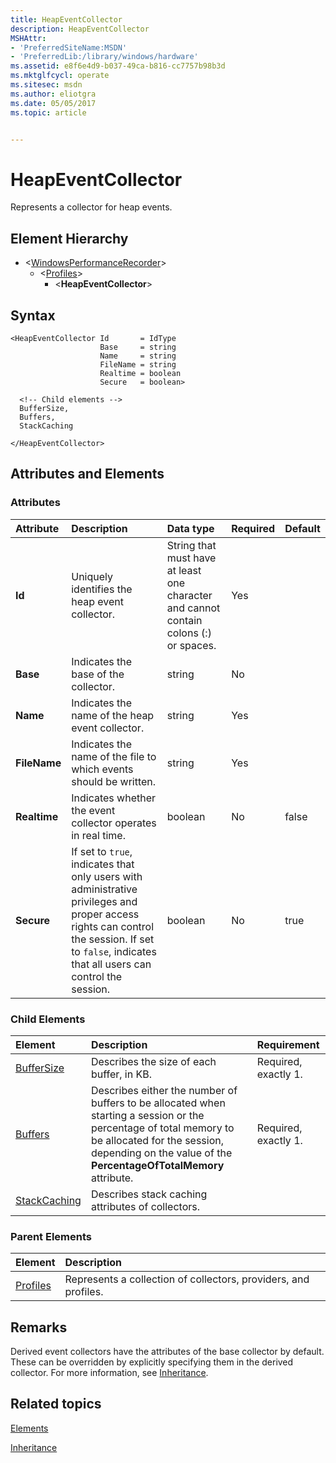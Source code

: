 ```yaml
---
title: HeapEventCollector
description: HeapEventCollector
MSHAttr:
- 'PreferredSiteName:MSDN'
- 'PreferredLib:/library/windows/hardware'
ms.assetid: e8f6e4d9-b037-49ca-b816-cc7757b98b3d
ms.mktglfcycl: operate
ms.sitesec: msdn
ms.author: eliotgra
ms.date: 05/05/2017
ms.topic: article


---
```



# HeapEventCollector

Represents a collector for heap events.


## Element Hierarchy

* \<[WindowsPerformanceRecorder](windowsperformancerecorder.md)\>
  * \<[Profiles](profiles.md)\>
    * \<**HeapEventCollector**\>


## Syntax

```
<HeapEventCollector Id       = IdType
                    Base     = string
                    Name     = string
                    FileName = string
                    Realtime = boolean
                    Secure   = boolean>

  <!-- Child elements -->
  BufferSize,
  Buffers,
  StackCaching

</HeapEventCollector>
```


## Attributes and Elements


### Attributes

| Attribute    | Description                                                                                                                                                                                       | Data type                                                                             | Required | Default |
| :----------- | :------------------------------------------------------------------------------------------------------------------------------------------------------------------------------------------------ | :------------------------------------------------------------------------------------ | :------- | :------ |
| **Id**       | Uniquely identifies the heap event collector.                                                                                                                                                     | String that must have at least one character and cannot contain colons (:) or spaces. | Yes      |         |
| **Base**     | Indicates the base of the collector.                                                                                                                                                              | string                                                                                | No       |         |
| **Name**     | Indicates the name of the heap event collector.                                                                                                                                                   | string                                                                                | Yes      |         |
| **FileName** | Indicates the name of the file to which events should be written.                                                                                                                                 | string                                                                                | Yes      |         |
| **Realtime** | Indicates whether the event collector operates in real time.                                                                                                                                      | boolean                                                                               | No       | false   |
| **Secure**   | If set to `true`, indicates that only users with administrative privileges and proper access rights can control the session. If set to `false`, indicates that all users can control the session. | boolean                                                                               | No       | true    |


### Child Elements

| Element                         | Description                                                                                                                                                                                                            | Requirement          |
| :------------------------------ | :--------------------------------------------------------------------------------------------------------------------------------------------------------------------------------------------------------------------- | :------------------- |
| [BufferSize](buffersize.md)     | Describes the size of each buffer, in KB.                                                                                                                                                                              | Required, exactly 1. |
| [Buffers](buffers.md)           | Describes either the number of buffers to be allocated when starting a session or the percentage of total memory to be allocated for the session, depending on the value of the **PercentageOfTotalMemory** attribute. | Required, exactly 1. |
| [StackCaching](stackcaching.md) | Describes stack caching attributes of collectors.                                                                                                                                                                      |                      |


### Parent Elements

| Element                 | Description                                                     |
| :---------------------- | :-------------------------------------------------------------- |
| [Profiles](profiles.md) | Represents a collection of collectors, providers, and profiles. |


## Remarks

Derived event collectors have the attributes of the base collector by default. These can be overridden by explicitly specifying them in the derived collector. For more information, see [Inheritance](inheritance.md).


## Related topics

[Elements](elements.md)

[Inheritance](inheritance.md)


